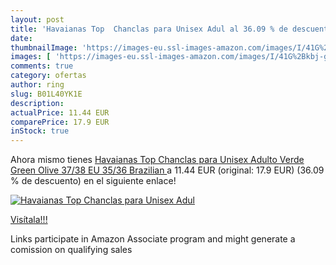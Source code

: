 ```yaml
---
layout: post
title: 'Havaianas Top  Chanclas para Unisex Adul al 36.09 % de descuento'
date: 
thumbnailImage: 'https://images-eu.ssl-images-amazon.com/images/I/41G%2Bkbj-giL._SL200_.jpg'
images: [ 'https://images-eu.ssl-images-amazon.com/images/I/41G%2Bkbj-giL._SL200_.jpg' ]
comments: true
category: ofertas
author: ring
slug: B01L40YK1E
description:
actualPrice: 11.44 EUR
comparePrice: 17.9 EUR
inStock: true
---
```


Ahora mismo tienes [Havaianas Top  Chanclas para Unisex Adulto  Verde  Green Olive   37/38 EU  35/36 Brazilian ](https://www.amazon.es/dp/B01L40YK1E/?tag=tolees-21) a 11.44 EUR (original: 17.9 EUR) (36.09 %  de descuento) en el siguiente enlace!

[![Havaianas Top  Chanclas para Unisex Adul](https://images-eu.ssl-images-amazon.com/images/I/41G%2Bkbj-giL._SL200_.jpg)](https://www.amazon.es/dp/B01L40YK1E/?tag=tolees-21)

[Visítala!!!](https://www.amazon.es/dp/B01L40YK1E/?tag=tolees-21)

Links participate in Amazon Associate program and might generate a comission on qualifying sales
